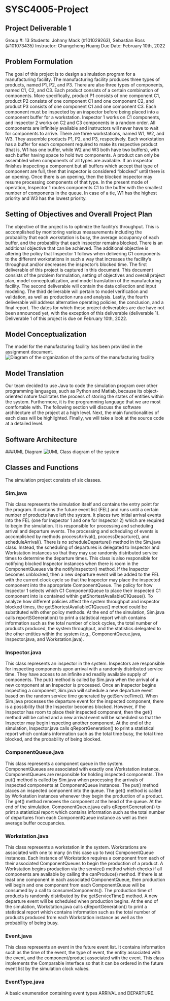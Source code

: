 # SYSC4005-Project
## Project Deliverable 1
Group #: 13
Students: Johnny Mack (#101029263), Sebastian Ross (#101073435)
Instructor: Changcheng Huang
Due Date: February 10th, 2022
## Problem Formulation
The goal of this project is to design a simulation program for a manufacturing facility. The manufacturing facility produces three types of products, named P1, P2, and P3. There are also three types of components, named C1, C2, and C3. Each product consists of a certain combination of components. More specifically, product P1 consists of one component C1, product P2 consists of one component C1 and one component C2, and product P3 consists of one component C1 and one component C3.
Each component must be inspected by an inspector before being placed into  a component buffer for a workstation. Inspector 1 works on C1 components, and inspector 2 works on C2 and C3 components in a random order. All components are infinitely available and instructors will never have to wait for components to arrive.
There are three workstations, named W1, W2, and W3. They assemble products P1, P2, and P3, respectively. Each workstation has a buffer for each component required to make its respective product (that is, W1 has one buffer, while W2 and W3 both have two buffers), with each buffer having space to hold two components. A product can only be assembled when components of all types are available.
If an inspector finishes inspecting a component but all buffers which accept that type of component are full, then that inspector is considered “blocked” until there is an opening. Once there is an opening, then the blocked inspector may resume processing components of that type.
In the present mode of operation, Inspector 1 routes components C1 to the buffer with the smallest number of components in the queue. In case of a tie, W1 has the highest priority and W3 has the lowest priority.
## Setting of Objectives and Overall Project Plan
The objective of the project is to optimize the facility’s throughput. This is accomplished by monitoring various measurements including the probability that each workstation is busy, the average occupancy of each buffer, and the probability that each inspector remains blocked.
There is an additional objective that can be achieved. The additional objective is altering the policy that Inspector 1 follows when delivering C1 components to the different workstations in such a way that increases the facility’s throughput and/or decreases the inspector’s blocked time.
The first deliverable of this project is captured in this document. This document consists of the problem formulation, setting of objectives and overall project plan, model conceptualization, and model translation of the manufacturing facility. The second deliverable will contain the data collection and input modeling. The third deliverable will pertain to model verification and validation, as well as production runs and analysis. Lastly, the fourth deliverable will address alternative operating policies, the conclusion, and a final report.
The dates for which these project deliverables are due have not been announced yet, with the exception of this deliverable (deliverable 1). Deliverable 1 of this project is due on February 10th, 2022.
## Model Conceptualization
The model for the manufacturing facility has been provided in the assignment document.
![Diagram of the organization of the parts of the manufacturing facility](https://github.com/TheSebastianRoss/SYSC4005-Project/blob/main/OrganizationalDiagram.png?raw=true)
## Model Translation
Our team decided to use Java to code the simulation program over other programming languages, such as Python and Matlab, because its object-oriented nature facilitates the process of storing the states of entities within the system. Furthermore, it is the programming language that we are most comfortable with.
The following section will discuss the software architecture of the project at a high level. Next, the main functionalities of each class will be highlighted. Finally, we will take a look at the source code at a detailed level.
## Software Architecture
###UML Diagram
![UML Class diagram of the system](https://github.com/TheSebastianRoss/SYSC4005-Project/blob/main/UMLDiagram.png?raw=true)
## Classes and Functions
The simulation project consists of six classes.
### Sim.java
This class represents the simulation itself and contains the entry point for the program. It contains the future event list (FEL) and runs until a certain number of products have left the system. It places two initial arrival events into the FEL (one for Inspector 1 and one for Inspector 2) which are required to begin the simulation. It is responsible for processing and scheduling arrival and departure events. The processing and scheduling of events is accomplished by methods processArrival(), processDeparture(), and scheduleArrival(). There is no scheduleDeparture() method in the Sim.java class. Instead, the scheduling of departures is delegated to Inspector and Workstation instances so that they may use randomly distributed service times to determine the departure times.
This class is also responsible for notifying blocked Inspector instances when there is room in the ComponentQueues via the notifyInspector() method. If the Inspector becomes unblocked, then a new departure event will be added to the FEL with the current clock cycle so that the Inspector may place the inspected component into the appropriate ComponentQueue.
The policy for how Inspector 1 selects which C1 ComponentQueue to place their inspected C1 component into is contained within getShortestAvailableC1Queue(). To analyze how different policies affect the system throughput and inspector blocked times, the getShortestAvailableC1Queue() method could be substituted with other policy methods.
At the end of the simulation, Sim.java calls reportSGeneration() to print a statistical report which contains information such as the total number of clock cycles, the total number of products produced, the system throughput, and the statistics delegated to the other entities within the system (e.g., ComponentQueue.java, Inspector.java, and Workstation.java).
### Inspector.java
This class represents an inspector in the system. Inspectors are responsible for inspecting components upon arrival with a randomly distributed service time. They have access to an infinite and readily available supply of components. The put() method is called by Sim.java when the arrival of a new component at an Inspector is processed. Once an Inspector begins inspecting a component, Sim.java will schedule a new departure event based on the random service time generated by getServiceTime(). When Sim.java processes the departure event for the inspected component, there is a possibility that the Inspector becomes blocked. However, if the Inspector has room to place their inspected component, then the get() method will be called and a new arrival event will be scheduled so that the Inspector may begin inspecting another component.
At the end of the simulation, Inspector.java calls qReportGeneration() to print a statistical report which contains information such as the total time busy, the total time blocked, and the probability of being blocked.
### ComponentQueue.java
This class represents a component queue in the system. ComponentQueues are associated with exactly one Workstation instance. ComponentQueues are responsible for holding inspected components. The put() method is called by Sim.java when processing the arrivals of inspected components at ComponentQueue instances. The put() method places an inspected component into the queue. The get() method is called by Workstation instances whenever they begin the production of a product. The get() method removes the component at the head of the queue.
At the end of the simulation, ComponentQueue.java calls qReportGeneration() to print a statistical report which contains information such as the total number of departures from each ComponentQueue instance as well as their average buffer occupancies.
### Workstation.java
This class represents a workstation in the system. Workstations are associated with one to many (in this case up to two) ComponentQueue instances. Each instance of Workstation requires a component from each of their associated ComponentQueues to begin the production of a product. A Workstation begins production via the service() method which checks if all components are available by calling the canProduce() method. If there is at least one component in each associated ComponentQueue, then production will begin and one component from each ComponentQueue will be consumed by a call to consumeComponents(). The production time of products is randomly distributed by the getServiceTime() method. A new departure event will be scheduled when production begins.
At the end of the simulation, Workstation.java calls qReportGeneration() to print a statistical report which contains information such as the total number of products produced from each Workstation instance as well as the probability of being busy.
### Event.java
This class represents an event in the future event list. It contains information such as the time of the event, the type of event, the entity associated with the event, and the component/product associated with the event. This class implements the Comparable interface so that it can be ordered in the future event list by the simulation clock values.
### EventType.java
A basic enumeration containing event types ARRIVAL and DEPARTURE.